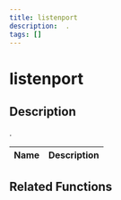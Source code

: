 ```yaml
---
title: listenport
description:  .
tags: []
---
```


# listenport

<TagLinks />

## Description

 . 


| Name | Description |
|------|-------------|


## Related Functions


